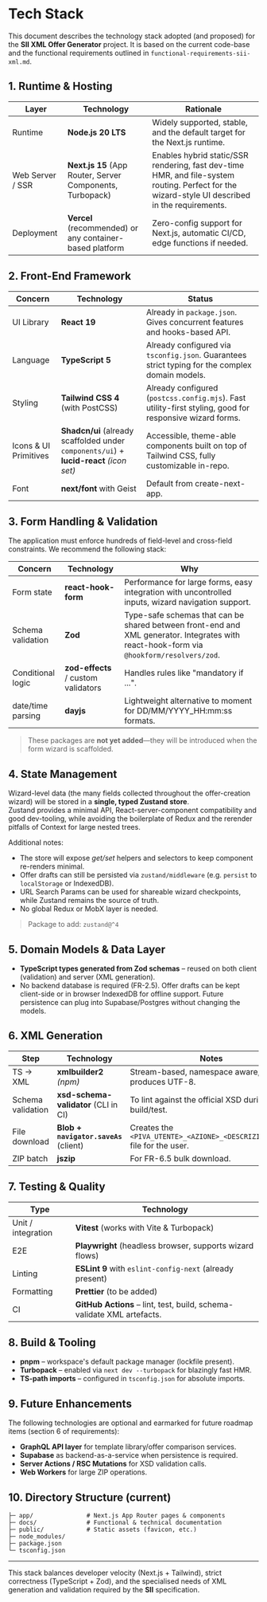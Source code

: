 # Tech Stack

This document describes the technology stack adopted (and proposed) for the **SII XML Offer Generator** project.  It is based on the current code-base and the functional requirements outlined in `functional-requirements-sii-xml.md`.

## 1. Runtime & Hosting

| Layer | Technology | Rationale |
|-------|------------|-----------|
| Runtime | **Node.js 20 LTS** | Widely supported, stable, and the default target for the Next.js runtime. |
| Web Server / SSR | **Next.js 15** (App Router, Server Components, Turbopack) | Enables hybrid static/SSR rendering, fast dev-time HMR, and file-system routing. Perfect for the wizard-style UI described in the requirements. |
| Deployment | **Vercel** (recommended) or any container-based platform | Zero-config support for Next.js, automatic CI/CD, edge functions if needed. |

## 2. Front-End Framework

| Concern | Technology | Status |
|---------|------------|--------|
| UI Library | **React 19** | Already in `package.json`. Gives concurrent features and hooks-based API. |
| Language | **TypeScript 5** | Already configured via `tsconfig.json`. Guarantees strict typing for the complex domain models. |
| Styling | **Tailwind CSS 4** (with PostCSS) | Already configured (`postcss.config.mjs`). Fast utility-first styling, good for responsive wizard forms. |
| Icons & UI Primitives | **Shadcn/ui** (already scaffolded under `components/ui`) + **lucid-react** *(icon set)* | Accessible, theme-able components built on top of Tailwind CSS, fully customizable in-repo. |
| Font | **next/font** with Geist | Default from create-next-app. |

## 3. Form Handling & Validation

The application must enforce hundreds of field-level and cross-field constraints. We recommend the following stack:

| Concern | Technology | Why |
|---------|------------|-----|
| Form state | **react-hook-form** | Performance for large forms, easy integration with uncontrolled inputs, wizard navigation support. |
| Schema validation | **Zod** | Type-safe schemas that can be shared between front-end and XML generator. Integrates with react-hook-form via `@hookform/resolvers/zod`. |
| Conditional logic | **zod-effects** / custom validators | Handles rules like "mandatory if ...". |
| date/time parsing | **dayjs** | Lightweight alternative to moment for DD/MM/YYYY_HH:mm:ss formats. |

> These packages are **not yet added**—they will be introduced when the form wizard is scaffolded.

## 4. State Management

Wizard-level data (the many fields collected throughout the offer-creation wizard) will be stored in a **single, typed Zustand store**.  
Zustand provides a minimal API, React-server-component compatibility and good dev-tooling, while avoiding the boilerplate of Redux and the rerender pitfalls of Context for large nested trees.

Additional notes:

* The store will expose *get/set* helpers and selectors to keep component re-renders minimal.
* Offer drafts can still be persisted via `zustand/middleware` (e.g. `persist` to `localStorage` or IndexedDB).  
* URL Search Params can be used for shareable wizard checkpoints, while Zustand remains the source of truth.
* No global Redux or MobX layer is needed.

> Package to add: `zustand@^4`

## 5. Domain Models & Data Layer

* **TypeScript types generated from Zod schemas** – reused on both client (validation) and server (XML generation).
* No backend database is required (FR-2.5). Offer drafts can be kept client-side or in browser IndexedDB for offline support.  Future persistence can plug into Supabase/Postgres without changing the models.

## 6. XML Generation

| Step | Technology | Notes |
|------|------------|-------|
| TS → XML | **xmlbuilder2** *(npm)* | Stream-based, namespace aware, produces UTF-8. |
| Schema validation | **xsd-schema-validator** (CLI in CI) | To lint against the official XSD during build/test. |
| File download | **Blob + `navigator.saveAs`** (client) | Creates the `<PIVA_UTENTE>_<AZIONE>_<DESCRIZIONE>.xml` file for the user. |
| ZIP batch | **jszip** | For FR-6.5 bulk download. |

## 7. Testing & Quality

| Type | Technology |
|------|------------|
| Unit / integration | **Vitest** (works with Vite & Turbopack) |
| E2E | **Playwright** (headless browser, supports wizard flows) |
| Linting | **ESLint 9** with `eslint-config-next` (already present) |
| Formatting | **Prettier** (to be added) |
| CI | **GitHub Actions** – lint, test, build, schema-validate XML artefacts. |

## 8. Build & Tooling

* **pnpm** – workspace's default package manager (lockfile present).
* **Turbopack** – enabled via `next dev --turbopack` for blazingly fast HMR.
* **TS-path imports** – configured in `tsconfig.json` for absolute imports.

## 9. Future Enhancements

The following technologies are optional and earmarked for future roadmap items (section 6 of requirements):

* **GraphQL API layer** for template library/offer comparison services.
* **Supabase** as backend-as-a-service when persistence is required.
* **Server Actions / RSC Mutations** for XSD validation calls.
* **Web Workers** for large ZIP operations.

## 10. Directory Structure (current)

```
├─ app/               # Next.js App Router pages & components
├─ docs/              # Functional & technical documentation
├─ public/            # Static assets (favicon, etc.)
├─ node_modules/
├─ package.json
└─ tsconfig.json
```

---

This stack balances developer velocity (Next.js + Tailwind), strict correctness (TypeScript + Zod), and the specialised needs of XML generation and validation required by the **SII** specification. 